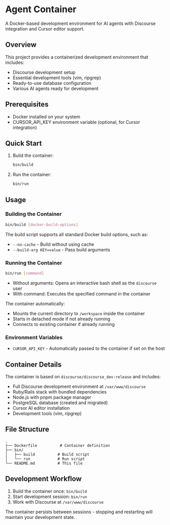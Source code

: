 # Agent Container

A Docker-based development environment for AI agents with Discourse integration and Cursor editor support.

## Overview

This project provides a containerized development environment that includes:
- Discourse development setup
- Essential development tools (vim, ripgrep)
- Ready-to-use database configuration
- Various AI agents ready for development

## Prerequisites

- Docker installed on your system
- CURSOR_API_KEY environment variable (optional, for Cursor integration)

## Quick Start

1. Build the container:
   ```bash
   bin/build
   ```

2. Run the container:
   ```bash
   bin/run
   ```

## Usage

### Building the Container

```bash
bin/build [docker-build-options]
```

The build script supports all standard Docker build options, such as:
- `--no-cache` - Build without using cache
- `--build-arg KEY=value` - Pass build arguments

### Running the Container

```bash
bin/run [command]
```

- Without arguments: Opens an interactive bash shell as the `discourse` user
- With command: Executes the specified command in the container

The container automatically:
- Mounts the current directory to `/workspace` inside the container
- Starts in detached mode if not already running
- Connects to existing container if already running

### Environment Variables

- `CURSOR_API_KEY` - Automatically passed to the container if set on the host

## Container Details

The container is based on `discourse/discourse_dev:release` and includes:
- Full Discourse development environment at `/var/www/discourse`
- Ruby/Rails stack with bundled dependencies
- Node.js with pnpm package manager
- PostgreSQL database (created and migrated)
- Cursor AI editor installation
- Development tools (vim, ripgrep)

## File Structure

```
.
├── Dockerfile          # Container definition
├── bin/
│   ├── build          # Build script
│   └── run            # Run script
└── README.md          # This file
```

## Development Workflow

1. Build the container once: `bin/build`
2. Start development session: `bin/run`
3. Work with Discourse at `/var/www/discourse`

The container persists between sessions - stopping and restarting will maintain your development state.

